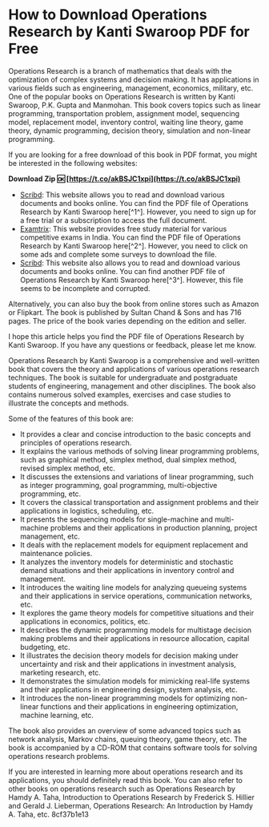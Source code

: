 # How to Download Operations Research by Kanti Swaroop PDF for Free
 
Operations Research is a branch of mathematics that deals with the optimization of complex systems and decision making. It has applications in various fields such as engineering, management, economics, military, etc. One of the popular books on Operations Research is written by Kanti Swaroop, P.K. Gupta and Manmohan. This book covers topics such as linear programming, transportation problem, assignment model, sequencing model, replacement model, inventory control, waiting line theory, game theory, dynamic programming, decision theory, simulation and non-linear programming.
 
If you are looking for a free download of this book in PDF format, you might be interested in the following websites:
 
**Download Zip 🆗 [https://t.co/akBSJC1xpi](https://t.co/akBSJC1xpi)**


 
- [Scribd](https://www.scribd.com/document/490106553/Operations-Research-Kanti-swarup-pdf): This website allows you to read and download various documents and books online. You can find the PDF file of Operations Research by Kanti Swaroop here[^1^]. However, you need to sign up for a free trial or a subscription to access the full document.
- [Examtrix](https://examtrix.com/operation-research-by-kanti-swarup-pk-gupta-manmohan-pdf-download/): This website provides free study material for various competitive exams in India. You can find the PDF file of Operations Research by Kanti Swaroop here[^2^]. However, you need to click on some ads and complete some surveys to download the file.
- [Scribd](https://www.scribd.com/document/472704348/Swaroop-Pdf-Free-Download-hit): This website also allows you to read and download various documents and books online. You can find another PDF file of Operations Research by Kanti Swaroop here[^3^]. However, this file seems to be incomplete and corrupted.

Alternatively, you can also buy the book from online stores such as Amazon or Flipkart. The book is published by Sultan Chand & Sons and has 716 pages. The price of the book varies depending on the edition and seller.
 
I hope this article helps you find the PDF file of Operations Research by Kanti Swaroop. If you have any questions or feedback, please let me know.
  
Operations Research by Kanti Swaroop is a comprehensive and well-written book that covers the theory and applications of various operations research techniques. The book is suitable for undergraduate and postgraduate students of engineering, management and other disciplines. The book also contains numerous solved examples, exercises and case studies to illustrate the concepts and methods.
 
Some of the features of this book are:

- It provides a clear and concise introduction to the basic concepts and principles of operations research.
- It explains the various methods of solving linear programming problems, such as graphical method, simplex method, dual simplex method, revised simplex method, etc.
- It discusses the extensions and variations of linear programming, such as integer programming, goal programming, multi-objective programming, etc.
- It covers the classical transportation and assignment problems and their applications in logistics, scheduling, etc.
- It presents the sequencing models for single-machine and multi-machine problems and their applications in production planning, project management, etc.
- It deals with the replacement models for equipment replacement and maintenance policies.
- It analyzes the inventory models for deterministic and stochastic demand situations and their applications in inventory control and management.
- It introduces the waiting line models for analyzing queueing systems and their applications in service operations, communication networks, etc.
- It explores the game theory models for competitive situations and their applications in economics, politics, etc.
- It describes the dynamic programming models for multistage decision making problems and their applications in resource allocation, capital budgeting, etc.
- It illustrates the decision theory models for decision making under uncertainty and risk and their applications in investment analysis, marketing research, etc.
- It demonstrates the simulation models for mimicking real-life systems and their applications in engineering design, system analysis, etc.
- It introduces the non-linear programming models for optimizing non-linear functions and their applications in engineering optimization, machine learning, etc.

The book also provides an overview of some advanced topics such as network analysis, Markov chains, queuing theory, game theory, etc. The book is accompanied by a CD-ROM that contains software tools for solving operations research problems.
 
If you are interested in learning more about operations research and its applications, you should definitely read this book. You can also refer to other books on operations research such as Operations Research by Hamdy A. Taha, Introduction to Operations Research by Frederick S. Hillier and Gerald J. Lieberman, Operations Research: An Introduction by Hamdy A. Taha, etc.
 8cf37b1e13
 
